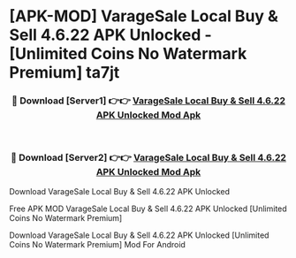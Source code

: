 # [APK-MOD] VarageSale  Local Buy & Sell 4.6.22 APK Unlocked - [Unlimited Coins No Watermark Premium] ta7jt



<div align="center">
<h3>🔴 Download [Server1] 👉👉 <a href="https://momento.my/?title=VarageSale__Local_Buy_&_Sell_4.6.22_APK_Unlocked">VarageSale  Local Buy & Sell 4.6.22 APK Unlocked Mod Apk</a></h3><br>

<h3>🔴 Download [Server2] 👉👉 <a href="https://momento.my/?title=VarageSale__Local_Buy_&_Sell_4.6.22_APK_Unlocked">VarageSale  Local Buy & Sell 4.6.22 APK Unlocked Mod Apk</a></h3>
</div>



Download VarageSale  Local Buy & Sell 4.6.22 APK Unlocked 

Free APK MOD VarageSale  Local Buy & Sell 4.6.22 APK Unlocked [Unlimited Coins No Watermark Premium]

Download VarageSale  Local Buy & Sell 4.6.22 APK Unlocked [Unlimited Coins No Watermark Premium] Mod For Android
